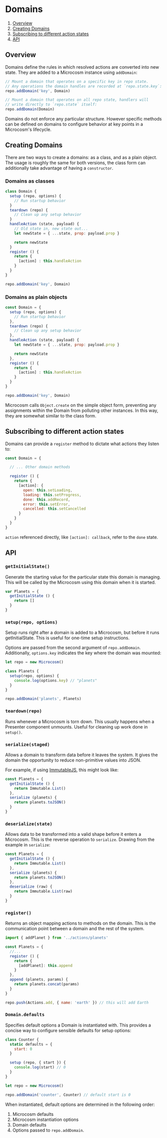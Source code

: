 # Domains

1. [Overview](#overview)
2. [Creating Domains](#creating-domains)
3. [Subscribing to different action states](#subscribing-to-different-action-states)
4. [API](#api)

## Overview

Domains define the rules in which resolved actions are converted into
new state. They are added to a Microcosm instance using `addDomain`:

```javascript
// Mount a domain that operates on a specific key in repo state.
// Any operations the domain handles are recorded at `repo.state.key`:
repo.addDomain('key', Domain)

// Mount a domain that operates on all repo state, handlers will
// write directly to `repo.state` itself:
repo.addDomain(Domain)
```

Domains do not enforce any particular structure. However specific
methods can be defined on domains to configure behavior at key points
in a Microcosm's lifecycle.

## Creating Domains

There are two ways to create a domains: as a class, and as a plain object. The
usage is roughly the same for both versions, the class form can additionally
take advantage of having a `constructor`.

### Domains as classes

```javascript
class Domain {
  setup (repo, options) {
    // Run startup behavior
  }
  teardown (repo) {
    // Clean up any setup behavior
  }
  handleAction (state, payload) {
    // Old state in, new state out...
    let newState = { ...state, prop: payload.prop }

    return newState
  }
  register () {
    return {
      [action] : this.handleAction
    }
  }
}

repo.addDomain('key', Domain)
```

### Domains as plain objects

```javascript
const Domain = {
  setup (repo, options) {
    // Run startup behavior
  },
  teardown (repo) {
    // Clean up any setup behavior
  },
  handleAction (state, payload) {
    let newState = { ...state, prop: payload.prop }

    return newState
  },
  register () {
    return {
      [action] : this.handleAction
    }
  }
}

repo.addDomain('key', Domain)
```

Microcosm calls `Object.create` on the simple object form, preventing any
assignments within the Domain from polluting other instances. In this way, they
are somewhat similar to the class form.

## Subscribing to different action states

Domains can provide a `register` method to dictate what actions they
listen to:

```javascript
const Domain = {

  // ... Other domain methods

  register () {
    return {
      [action]: {
        open: this.setLoading,
        loading: this.setProgress,
        done: this.addRecord,
        error: this.setError,
        cancelled: this.setCancelled
      }
    }
  }
}
```

`action` referenced directly, like `[action]: callback`, refer to the
`done` state.

## API

### `getInitialState()`

Generate the starting value for the particular state this domain is
managing. This will be called by the Microcosm using this domain when
it is started.

```javascript
var Planets = {
  getInitialState () {
    return []
  }
}
```

### `setup(repo, options)`

Setup runs right after a domain is added to a Microcosm, but before it runs
getInitialState. This is useful for one-time setup instructions.

Options are passed from the second argument of
`repo.addDomain`. Additionally, `options.key` indicates the key where
the domain was mounted:

```javascript
let repo = new Microcosm()

class Planets {
  setup(repo, options) {
    console.log(options.key) // "planets"
  }
}

repo.addDomain('planets', Planets)
```

### `teardown(repo)`

Runs whenever a Microcosm is torn down. This usually happens when a
Presenter component unmounts. Useful for cleaning up work done in
`setup()`.

### `serialize(staged)`

Allows a domain to transform data before it leaves the system. It gives
the domain the opportunity to reduce non-primitive values into
JSON.

For example, if using
[ImmutableJS](https://github.com/facebook/immutable-js), this might
look like:

```javascript
const Planets = {
  getInitialState () {
    return Immutable.List()
  },
  serialize (planets) {
    return planets.toJSON()
  }
}
```

### `deserialize(state)`

Allows data to be transformed into a valid shape before it enters a
Microcosm. This is the reverse operation to `serialize`. Drawing from
the example in `serialize`:

```javascript
const Planets = {
  getInitialState () {
    return Immutable.List()
  },
  serialize (planets) {
    return planets.toJSON()
  },
  deserialize (raw) {
    return Immutable.List(raw)
  }
}
```

### `register()`

Returns an object mapping actions to methods on the domain. This is the
communication point between a domain and the rest of the system.

```javascript
import { addPlanet } from '../actions/planets'

const Planets = {
  //...
  register () {
    return {
      [addPlanet]: this.append
    }
  },
  append (planets, params) {
    return planets.concat(params)
  }
}

repo.push(Actions.add, { name: 'earth' }) // this will add Earth
```

### `Domain.defaults`

Specifies default options a Domain is instantiated with. This
provides a concise way to configure sensible defaults for setup
options:

```javascript
class Counter {
  static defaults = {
    start: 0
  }

  setup (repo, { start }) {
    console.log(start) // 0
  }
}

let repo = new Microcosm()

repo.addDomain('counter', Counter) // default start is 0
```

When instantiated, default options are determined in the following
order:

1. Microcosm defaults
2. Microcosm instantiation options
3. Domain defaults
4. Options passed to `repo.addDomain`.
